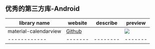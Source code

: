 ## 优秀的第三方库-Android

|library name|website|describe|preview|
|------------|-------|--------|-------|
|material-calendarview|[Github](https://github.com/prolificinteractive/material-calendarview)| |![](https://github.com/prolificinteractive/material-calendarview/raw/master/images/screencast.gif)|
|------------|-------|--------|-------|